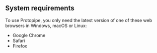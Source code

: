 ## System requirements

To use Protopipe, you only need the latest version of one of these web browsers in Windows, macOS or Linux:

* Google Chrome
* Safari
* Firefox
